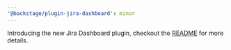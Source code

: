 ```yaml
---
'@backstage/plugin-jira-dashboard': minor
---
```


Introducing the new Jira Dashboard plugin, checkout the [README](https://github.com/backstage/backstage/tree/master/plugins/jira-dashboard/README.md) for more details.
